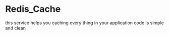 # Redis_Cache
this service helps you caching every thing in your application
code is simple and clean
